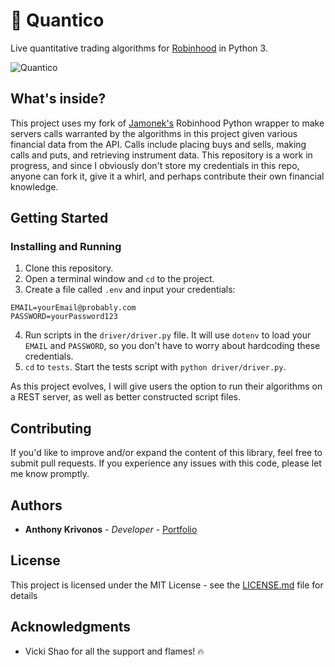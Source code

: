 # 🌿 Quantico

Live quantitative trading algorithms for [Robinhood](https://robinhood.com/) in Python 3.

![Quantico](https://i.imgur.com/JABBu3m.jpg)

## What's inside?

This project uses my fork of [Jamonek's](https://github.com/Jamonek/Robinhood) Robinhood Python wrapper to make servers calls warranted by the algorithms in this project given various financial data from the API. Calls include placing buys and sells, making calls and puts, and retrieving instrument data. This repository is a work in progress, and since I obviously don't store my credentials in this repo, anyone can fork it, give it a whirl, and perhaps contribute their own financial knowledge.

## Getting Started

### Installing and Running

1. Clone this repository.
2. Open a terminal window and `cd` to the project.
3. Create a file called `.env` and input your credentials:

```
EMAIL=yourEmail@probably.com
PASSWORD=yourPassword123
```

4. Run scripts in the `driver/driver.py` file. It will use `dotenv` to load your `EMAIL` and `PASSWORD`, so you don't have to worry about hardcoding these credentials.
5. `cd` to `tests`. Start the tests script with `python driver/driver.py`.

As this project evolves, I will give users the option to run their algorithms on a REST server, as well as better constructed script files.

## Contributing

If you'd like to improve and/or expand the content of this library, feel free to submit pull requests. If you experience any issues with this code, please let me know promptly.

## Authors

* **Anthony Krivonos** - *Developer* - [Portfolio](https://anthonykrivonos.com)

## License

This project is licensed under the MIT License - see the [LICENSE.md](LICENSE.md) file for details

## Acknowledgments

* Vicki Shao for all the support and flames! 🔥
